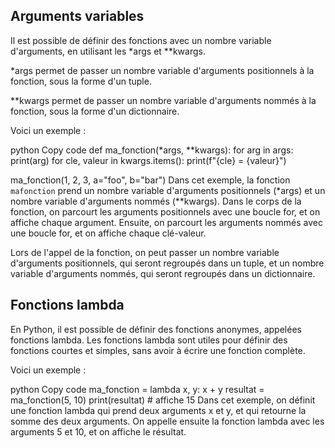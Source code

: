 

## Arguments variables
Il est possible de définir des fonctions avec un nombre variable d'arguments, en utilisant les *args et **kwargs.

*args permet de passer un nombre variable d'arguments positionnels à la fonction, sous la forme d'un tuple.

**kwargs permet de passer un nombre variable d'arguments nommés à la fonction, sous la forme d'un dictionnaire.

Voici un exemple :

python
Copy code
def ma_fonction(*args, **kwargs):
    for arg in args:
        print(arg)
    for cle, valeur in kwargs.items():
        print(f"{cle} = {valeur}")

ma_fonction(1, 2, 3, a="foo", b="bar")
Dans cet exemple, la fonction `mafonction` prend un nombre variable d'arguments positionnels (*args) et un nombre variable d'arguments nommés (**kwargs). Dans le corps de la fonction, on parcourt les arguments positionnels avec une boucle for, et on affiche chaque argument. Ensuite, on parcourt les arguments nommés avec une boucle for, et on affiche chaque clé-valeur.

Lors de l'appel de la fonction, on peut passer un nombre variable d'arguments positionnels, qui seront regroupés dans un tuple, et un nombre variable d'arguments nommés, qui seront regroupés dans un dictionnaire.

## Fonctions lambda
En Python, il est possible de définir des fonctions anonymes, appelées fonctions lambda. Les fonctions lambda sont utiles pour définir des fonctions courtes et simples, sans avoir à écrire une fonction complète.

Voici un exemple :

python
Copy code
ma_fonction = lambda x, y: x + y
resultat = ma_fonction(5, 10)
print(resultat)  # affiche 15
Dans cet exemple, on définit une fonction lambda qui prend deux arguments x et y, et qui retourne la somme des deux arguments. On appelle ensuite la fonction lambda avec les arguments 5 et 10, et on affiche le résultat.